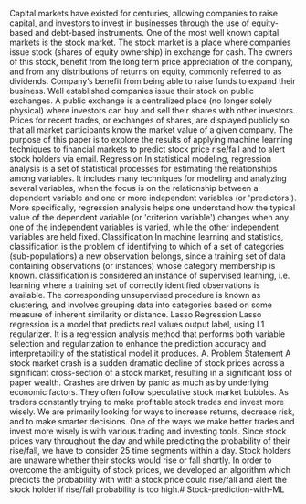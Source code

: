 
Capital markets have existed for centuries, allowing companies to raise capital, and investors to invest in businesses through the use of equity-based and debt-based instruments. One of the most well known capital markets is the stock market. The stock market is a place where companies issue stock (shares of equity ownership) in exchange for cash. The owners of this stock, benefit from the long term price appreciation of the company, and from any distributions of returns on equity, commonly referred to as dividends. Company’s benefit from being able to raise funds to expand their business. Well established companies issue their stock on public exchanges. A public exchange is a centralized place (no longer solely physical) where investors can buy and sell their shares with other investors. Prices for recent trades, or exchanges of shares, are displayed publicly so that all market participants know the market value of a given company. The purpose of this paper is to explore the results of applying machine learning techniques to financial markets to predict stock price rise/fall and to alert stock holders via email.
Regression In statistical modeling, regression analysis is a set of statistical processes for estimating the relationships among variables. It includes many techniques for modeling and analyzing several variables, when the focus is on the relationship between a dependent variable and one or more independent variables (or 'predictors'). More specifically, regression analysis helps one understand how the typical value of the dependent variable (or 'criterion variable') changes when any one of the independent variables is varied, while the other independent variables are held fixed. Classification In machine learning and statistics, classification is the problem of identifying to which of a set of categories (sub-populations) a new observation belongs, since a training set of data containing observations (or instances) whose category membership is known. classification is considered an instance of supervised learning, i.e. learning where a training set of correctly identified observations is available. The corresponding unsupervised procedure is known as clustering, and involves grouping data into categories based on some measure of inherent similarity or distance. Lasso Regression Lasso regression is a model that predicts real values output label, using L1 regularizer. It is a regression analysis method that performs both variable selection and regularization to enhance the prediction accuracy and interpretability of the statistical model it produces.
A. Problem Statement A stock market crash is a sudden dramatic decline of stock prices across a significant cross-section of a stock market, resulting in a significant loss of paper wealth. Crashes are driven by panic as much as by underlying economic factors. They often follow speculative stock market bubbles. As traders constantly trying to make profitable stock trades and invest more wisely. We are primarily looking for ways to increase returns, decrease risk, and to make smarter decisions. One of the ways we make better trades and invest more wisely is with various trading and investing tools. Since stock prices vary throughout the day and while predicting the probability of their rise/fall, we have to consider 25 time segments within a day. Stock holders are unaware whether their stocks would rise or fall shortly. In order to overcome the ambiguity of stock prices, we developed an algorithm which predicts the probability with with a stock price could rise/fall and alert the stock holder if rise/fall probability is too high.# Stock-prediction-with-ML
